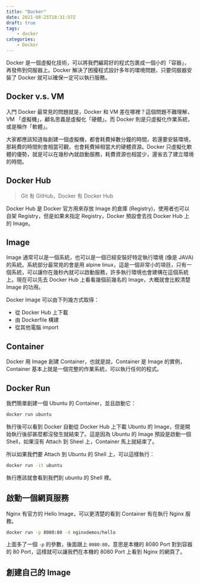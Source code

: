 ```yaml
---
title: "Docker"
date: 2021-08-25T18:31:57Z
draft: true
tags: 
    - docker
categories:
    - Docker
---
```


Docker 是一個虛擬化技術，可以將我們編寫好的程式包裹成一個小的「容器」，再發佈到伺服器上。Docker 解決了困擾程式設計多年的環境問題，只要伺服器安裝了 Docker 就可以確保一定可以執行服務。

<!--more-->

## Docker v.s. VM

入門 Docker 最常見的問題就是，Docker 和 VM 差在哪裡？這個問題不難理解，VM 「虛擬機」，顧名思義是虛擬化「硬體」。而 Docker 則是只虛擬化作業系統，或是稱作「軟體」。

大家都應該知道每創建一個虛擬機，都會耗費掉數分鐘的時間，若還要安裝環境，那耗費的時間則會相當可觀，也會耗費掉相當大的硬體資源。Docker 只虛擬化軟體的優勢，就是可以在幾秒內就啟動服務，耗費資源也相當少，還省去了建立環境的時間。

## Docker Hub

> Git 有 GitHub，Docker 有 Docker Hub

Docker Hub 是 Docker 官方用來存放 Image 的倉庫 (Registry)，使用者也可以自架 Registry，但是如果未指定 Registry，Docker 預設會去找 Docker Hub 上的 Image。

## Image

Image 通常可以是一個系統，也可以是一個已經安裝好特定執行環境 (像是 JAVA) 的系統。系統部分最常見的會是用 alpine linux，這是一個非常小的項目，只有一個系統，可以讓你在幾秒內就可以啟動服務，許多執行環境也會建構在這個系統上。現在可以先去 Docker Hub 上看看幾個前幾名的 Image，大概就會比較清楚 Image 的功用。

Docker Image 可以由下列幾方式取得：

- 從 Docker Hub 上下載
- 由 Dockerfile 構建
- 從其他電腦 import

## Container

Docker 用 Image 創建 Container，也就是說，Container 是 Image 的實例，Container 基本上就是一個完整的作業系統，可以執行任何的程式。

## Docker Run

我們簡單創建一個 Ubuntu 的 Container，並且啟動它：

```bash
docker run ubuntu
```

執行後可以看到 Docker 自動從 Docker Hub 上下載 Ubuntu 的 Image，但是開始執行後卻甚麼都沒發生就結束了。這是因為 Ubuntu 的 Image 預設是啟動一個 Shell，如果沒有 Attach 到 Sheel 上，Container 馬上就結束了。

所以如果我們要 Attach 到 Ubuntu 的 Shell 上，可以這樣執行：

```bash
docker run -it ubuntu
```

執行應該就會看到我們到 ubuntu 的 Shell 裡。

## 啟動一個網頁服務

Nginx 有官方的 Hello Image，可以更清楚的看到 Container 有在執行 Nginx 服務。

```bash
docker run -p 8080:80 -d nginxdemos/hello
```

上面多了一個 `-p` 的參數，後面跟上 `8080:80`，意思是本機的 8080 Port 對到容器的 80 Port，這樣就可以讓我們在本機的 8080 Port 上看到 Nginx 的網頁了。

## 創建自己的 Image
